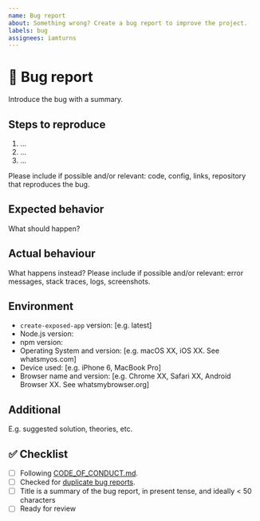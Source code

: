 ```yaml
---
name: Bug report
about: Something wrong? Create a bug report to improve the project.
labels: bug
assignees: iamturns
---
```


<!--
Thanks for contributing!
-->

# :bug: Bug report

Introduce the bug with a summary.

## Steps to reproduce

1. ...
2. ...
3. ...

Please include if possible and/or relevant: code, config, links, repository that reproduces the bug.

## Expected behavior

What should happen?

## Actual behaviour

What happens instead? Please include if possible and/or relevant: error messages, stack traces, logs, screenshots.

## Environment

<!-- Remove items that aren't relevant -->

- `create-exposed-app` version: [e.g. latest]
- Node.js version:
- npm version:
- Operating System and version: [e.g. macOS XX, iOS XX. See whatsmyos.com]
- Device used: [e.g. iPhone 6, MacBook Pro]
- Browser name and version: [e.g. Chrome XX, Safari XX, Android Browser XX. See whatsmybrowser.org]

## Additional

E.g. suggested solution, theories, etc.

## :white_check_mark: Checklist

<!--
Put an `x` in the checklist boxes to ackknowledge: `[x]`.
If an item does not apply: remove the `[ ]`, and surround the remaining text with `~` on each side.

Example:

- [x] This item is ackknowledged
- ~This item does not apply~

Feel free to submit and complete the items later.
If you're unsure about any of these items, don't hesitate to ask. We're here to help!
-->

- [ ] Following [CODE_OF_CONDUCT.md](https://github.com/iamturns/create-exposed-app/blob/master/CODE_OF_CONDUCT.md).
- [ ] Checked for [duplicate bug reports](https://github.com/iamturns/create-exposed-app/issues?q=label%3Abug).
- [ ] Title is a summary of the bug report, in present tense, and ideally < 50 characters
- [ ] Ready for review
